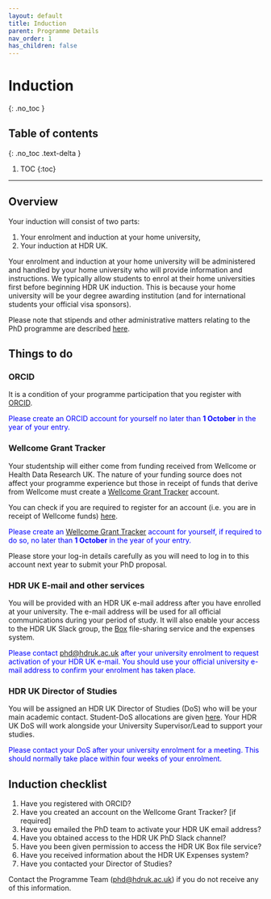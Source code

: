 ```yaml
---
layout: default
title: Induction
parent: Programme Details
nav_order: 1
has_children: false
---
```


# Induction
{: .no_toc }

## Table of contents
{: .no_toc .text-delta }

1. TOC
{:toc}

---

## Overview

Your induction will consist of two parts:

1. Your enrolment and induction at your home university,
2. Your induction at HDR UK.

Your enrolment and induction at your home university will be administered and handled by your home university who will provide information and instructions. We typically allow students to enrol at their home universities first before beginning HDR UK induction. This is because your home university will be your degree awarding institution (and for international students your official visa sponsors).

Please note that stipends and other administrative matters relating to the PhD programme are described [here](https://cwcyau.github.io/hdruk-phd-handbook/course_docs/admin.html). 

## Things to do

### ORCID

It is a condition of your programme participation that you register with [ORCID](https://orcid.org/). 

<span style="color: blue;">Please create an ORCID account for yourself no later than **1 October** in the year of your entry.</span>

### Wellcome Grant Tracker 

Your studentship will either come from funding received from Wellcome or Health Data Research UK. The nature of your funding source does not affect your programme experience but those in receipt of funds that derive from Wellcome must create a [Wellcome Grant Tracker](https://wtgrants.wellcome.org/Login.aspx?ReturnUrl=%2f) account.

You can check if you are required to register for an account (i.e. you are in receipt of Wellcome funds) [here](DoS.md).

<span style="color: blue;">Please create an [Wellcome Grant Tracker](https://wtgrants.wellcome.org/Login.aspx?ReturnUrl=%2f) account for yourself, if required to do so, no later than **1 October** in the year of your entry.</span>

Please store your log-in details carefully as you will need to log in to this account next year to submit your PhD proposal.

### HDR UK E-mail and other services

You will be provided with an HDR UK e-mail address after you have enrolled at your university. The e-mail address will be used for all official communications during your period of study. It will also enable your access to the HDR UK Slack group, the [Box](https://www.box.com/) file-sharing service and the expenses system.

<span style="color: blue;">Please contact [phd@hdruk.ac.uk](phd@hdruk.ac.uk) after your university enrolment to request activation of your HDR UK e-mail. You should use your official university e-mail address to confirm your enrolment has taken place.</span>

### HDR UK Director of Studies

You will be assigned an HDR UK Director of Studies (DoS) who will be your main academic contact. Student-DoS allocations are given [here](DoS.md). Your HDR UK DoS will work alongside your University Supervisor/Lead to support your studies.

<span style="color: blue;">Please contact your DoS after your university enrolment for a meeting. This should normally take place within four weeks of your enrolment.</span>

## Induction checklist

1. Have you registered with ORCID?
2. Have you created an account on the Wellcome Grant Tracker? [if required]
3. Have you emailed the PhD team to activate your HDR UK email address?
4. Have you obtained access to the HDR UK PhD Slack channel?
5. Have you been given permission to access the HDR UK Box file service?
6. Have you received information about the HDR UK Expenses system?
7. Have you contacted your Director of Studies?

Contact the Programme Team ([phd@hdruk.ac.uk](phd@hdruk.ac.uk)) if you do not receive any of this information.



